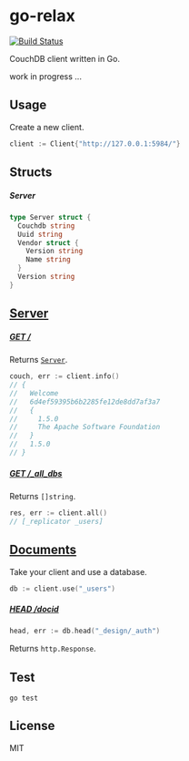 
# go-relax

[![Build Status](https://travis-ci.org/zemirco/go-relax.svg)](https://travis-ci.org/zemirco/go-relax)

CouchDB client written in Go.

work in progress ...

## Usage

Create a new client.

```go
client := Client{"http://127.0.0.1:5984/"}
```

## Structs

##### Server

```go
type Server struct {
  Couchdb string
  Uuid string
  Vendor struct {
    Version string
    Name string
  }
  Version string
}
```

## [Server](http://docs.couchdb.org/en/latest/api/server/index.html)

##### [GET /](http://docs.couchdb.org/en/latest/api/server/common.html#get--)

Returns [`Server`](#server).

```go
couch, err := client.info()
// {
//   Welcome
//   6d4ef59395b6b2285fe12de8dd7af3a7
//   {
//     1.5.0
//     The Apache Software Foundation
//   }
//   1.5.0
// }
```

##### [GET /_all_dbs](http://docs.couchdb.org/en/latest/api/server/common.html#all-dbs)

Returns `[]string`.

```go
res, err := client.all()
// [_replicator _users]
```

## [Documents](http://docs.couchdb.org/en/latest/api/document/common.html)

Take your client and use a database.

```go
db := client.use("_users")
```

##### [HEAD /docid](http://docs.couchdb.org/en/latest/api/document/common.html#head--db-docid)

```go
head, err := db.head("_design/_auth")
```

Returns `http.Response`.

## Test

`go test`

## License

MIT
